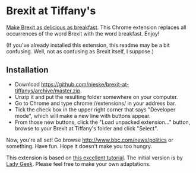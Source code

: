 # Brexit at Tiffany's

[Make Brexit as delicious as breakfast](https://twitter.com/elliwsan/status/783246302691876868). This Chrome extension replaces all occurrences of the word Brexit with the word breakfast. Enjoy!

(If you've already installed this extension, this readme may be a bit confusing. Well, not as confusing as Brexit itself, I suppose.)

## Installation
* Download https://github.com/nieske/brexit-at-tiffanys/archive/master.zip.
* Unzip it and put the resulting folder somewhere on your computer.
* Go to Chrome and type chrome://extensions/ in your address bar.
* Tick the check box in the upper right corner that says "Developer mode", which will make a new line with buttons appear.
* From those new buttons, click the "Load unpacked extension..." button, browse to your Brexit at Tiffany's folder and click "Select".

Now, you're all set! Go browse http://www.bbc.com/news/politics or something. Have fun. Hope it doesn't make you too hungry.

This extension is based on [this excellent tutorial](https://9to5google.com/2015/06/14/how-to-make-a-chrome-extensions). The initial version is by [Lady Geek](http://ladygeek.nl). Please feel free to make your own adaptations.
